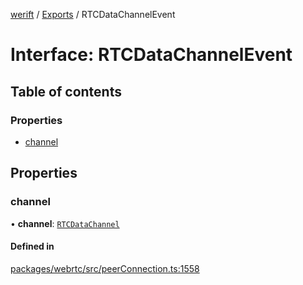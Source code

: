 [werift](../README.md) / [Exports](../modules.md) / RTCDataChannelEvent

# Interface: RTCDataChannelEvent

## Table of contents

### Properties

- [channel](RTCDataChannelEvent.md#channel)

## Properties

### channel

• **channel**: [`RTCDataChannel`](../classes/RTCDataChannel.md)

#### Defined in

[packages/webrtc/src/peerConnection.ts:1558](https://github.com/shinyoshiaki/werift-webrtc/blob/f609bd5a/packages/webrtc/src/peerConnection.ts#L1558)
